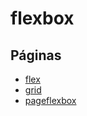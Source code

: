# flexbox
## Páginas
- [flex](https://github.com/OliveerCastro/flexbox/blob/main/pasta/flex.html)
- [grid](https://github.com/OliveerCastro/flexbox/blob/main/pasta/grid.html)
- [pageflexbox](https://github.com/OliveerCastro/flexbox/blob/main/pasta/page.html)
